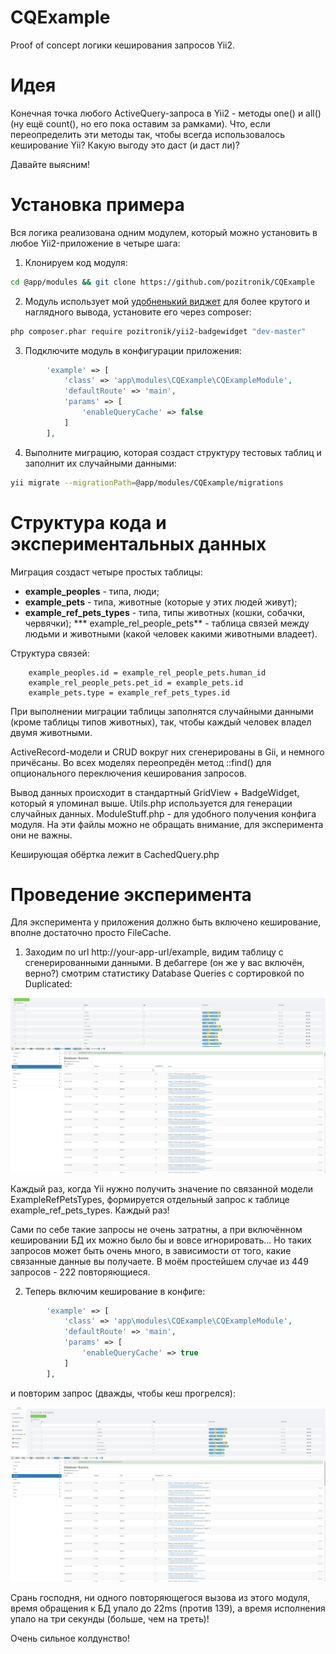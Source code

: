 # CQExample
Proof of concept логики кеширования запросов Yii2.

# Идея
Конечная точка любого ActiveQuery-запроса в Yii2 - методы one() и all() (ну ещё count(), но его пока оставим за рамками). Что, если переопределить эти методы так, чтобы всегда использовалось кеширование Yii? Какую выгоду это даст (и даст ли)?

Давайте выясним!

# Установка примера
Вся логика реализована одним модулем, который можно установить в любое Yii2-приложение в четыре шага:
1. Клонируем код модуля:
 
```bash
cd @app/modules && git clone https://github.com/pozitronik/CQExample
```

2. Модуль использует мой [удобненький виджет](https://github.com/pozitronik/yii2-badgewidget) для более крутого и наглядного вывода, установите его через composer:

```bash
php composer.phar require pozitronik/yii2-badgewidget "dev-master"
```

3. Подключите модуль в конфигурации приложения:
```php
		'example' => [
			'class' => 'app\modules\CQExample\CQExampleModule',
			'defaultRoute' => 'main',
			'params' => [
				'enableQueryCache' => false
			]
		],
```

4. Выполните миграцию, которая создаст структуру тестовых таблиц и заполнит их случайными данными:

```bash
yii migrate --migrationPath=@app/modules/CQExample/migrations
```

# Структура кода и экспериментальных данных

Миграция создаст четыре простых таблицы:
* **example_peoples** - типа, люди;
* **example_pets** - типа, животные (которые у этих людей живут);
* **example_ref_pets_types** - типа, типы животных (кошки, собачки, червячки);
*** example_rel_people_pets** - таблица связей между людьми и животными (какой человек какими животными владеет).

Структура связей:
```
	example_peoples.id = example_rel_people_pets.human_id
	example_rel_people_pets.pet_id = example_pets.id
	example_pets.type = example_ref_pets_types.id
```

При выполнении миграции таблицы заполнятся случайными данными (кроме таблицы типов животных), так, чтобы каждый человек владел двумя животными.

ActiveRecord-модели и CRUD вокруг них сгенерированы в Gii, и немного причёсаны. Во всех моделях переопредён метод ::find() для опционального переключения кеширования запросов.

Вывод данных происходит в стандартный GridView + BadgeWidget, который я упоминал выше.
Utils.php используется для генерации случайных данных. ModuleStuff.php - для удобного получения конфига модуля. На эти файлы можно не обращать внимание, для эксперимента они не важны.

Кеширующая обёртка лежит в CachedQuery.php

# Проведение эксперимента

Для эксперимента у приложения должно быть включено кеширование, вполне достаточно просто FileCache.

1. Заходим по url http://your-app-url/example, видим таблицу с сгенерированными данными. В дебаггере (он же у вас включён, верно?) смотрим статистику Database Queries с сортировкой по Duplicated:

![До](img/img1.png)

Каждый раз, когда Yii нужно получить значение по связанной модели ExampleRefPetsTypes, формируется отдельный запрос к таблице example_ref_pets_types. Каждый раз!

Сами по себе такие запросы не очень затратны, а при включённом кешировании БД их можно было бы и вовсе игнорировать... Но таких запросов может быть очень много, в зависимости от того, какие связанные данные вы получаете. В моём простейшем случае из 449 запросов - 222 повторяющиеся.

2. Теперь включим кеширование в конфиге:

```php
		'example' => [
			'class' => 'app\modules\CQExample\CQExampleModule',
			'defaultRoute' => 'main',
			'params' => [
				'enableQueryCache' => true
			]
		],
```

и повторим запрос (дважды, чтобы кеш прогрелся):

![После](img/img2.png)

Срань господня, ни одного повторяющегося вызова из этого модуля, время обращения к БД упало до 22ms (против 139), а время исполнения упало на три секунды (больше, чем на треть)!

Очень сильное колдунство!